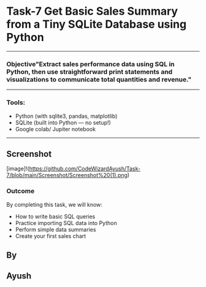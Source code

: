# Task-7 Get Basic Sales Summary from a Tiny SQLite Database using Python
---

### Objective"Extract sales performance data using SQL in Python, then use straightforward print statements and visualizations to communicate total quantities and revenue."

---

### Tools:
- Python (with sqlite3, pandas, matplotlib)
- SQLite (built into Python — no setup!)
- Google colab/ Jupiter notebook

---
## Screenshot
[image]!(https://github.com/CodeWizardAyush/Task-7/blob/main/Screenshot/Screenshot%20(1).png)


### Outcome
By completing this task, we will know:
- How to write basic SQL queries
- Practice importing SQL data into Python
- Perform simple data summaries
- Create your first sales chart

## By
## Ayush
